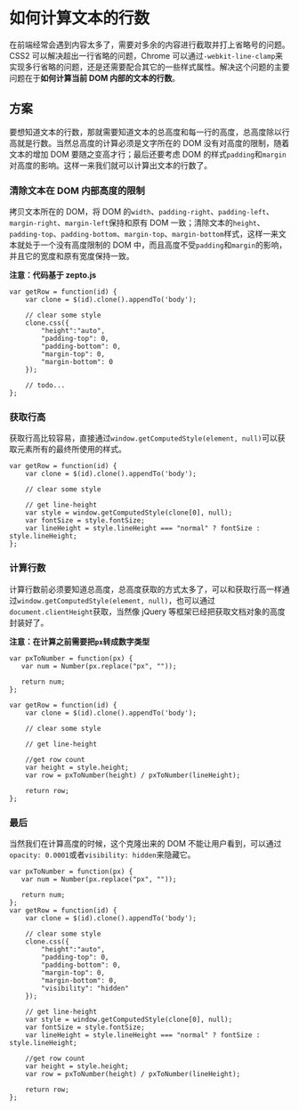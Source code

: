 # 如何计算文本的行数
在前端经常会遇到内容太多了，需要对多余的内容进行截取并打上省略号的问题。CSS2 可以解决超出一行省略的问题，Chrome 可以通过`-webkit-line-clamp`来实现多行省略的问题，还是还需要配合其它的一些样式属性。解决这个问题的主要问题在于**如何计算当前 DOM 内部的文本的行数**。

## 方案
要想知道文本的行数，那就需要知道文本的总高度和每一行的高度，总高度除以行高就是行数。当然总高度的计算必须是文字所在的 DOM 没有对高度的限制，随着文本的增加 DOM 要随之变高才行；最后还要考虑 DOM 的样式`padding`和`margin`对高度的影响。这样一来我们就可以计算出文本的行数了。

### 清除文本在 DOM 内部高度的限制
拷贝文本所在的 DOM，将 DOM 的`width`、`padding-right`、`padding-left`、`margin-right`、`margin-left`保持和原有 DOM 一致；清除文本的`height`、`padding-top`、`padding-bottom`、`margin-top`、`margin-bottom`样式，这样一来文本就处于一个没有高度限制的 DOM 中，而且高度不受`padding`和`margin`的影响，并且它的宽度和原有宽度保持一致。

**注意：代码基于 zepto.js**

```
var getRow = function(id) {
	var clone = $(id).clone().appendTo('body');

	// clear some style
	clone.css({
		"height":"auto",
		"padding-top": 0,
		"padding-bottom": 0,
		"margin-top": 0,
		"margin-bottom": 0
	});
	
	// todo...
};
```

### 获取行高
获取行高比较容易，直接通过`window.getComputedStyle(element, null)`可以获取元素所有的最终所使用的样式。

```
var getRow = function(id) {
	var clone = $(id).clone().appendTo('body');

	// clear some style
	
	// get line-height
	var style = window.getComputedStyle(clone[0], null);
	var fontSize = style.fontSize;
	var lineHeight = style.lineHeight === "normal" ? fontSize : style.lineHeight;
};
```

### 计算行数
计算行数前必须要知道总高度，总高度获取的方式太多了，可以和获取行高一样通过`window.getComputedStyle(element, null)`，也可以通过`document.clientHeight`获取，当然像 jQuery 等框架已经把获取文档对象的高度封装好了。

**注意：在计算之前需要把`px`转成数字类型**

```
var pxToNumber = function(px) {
   var num = Number(px.replace("px", ""));

   return num;
};

var getRow = function(id) {
	var clone = $(id).clone().appendTo('body');

	// clear some style
	
	// get line-height

	//get row count
	var height = style.height;
	var row = pxToNumber(height) / pxToNumber(lineHeight);
	
	return row;
};
```

### 最后
当然我们在计算高度的时候，这个克隆出来的 DOM 不能让用户看到，可以通过`opacity: 0.0001`或者`visibility: hidden`来隐藏它。

```
var pxToNumber = function(px) {
   var num = Number(px.replace("px", ""));

   return num;
};
var getRow = function(id) {
	var clone = $(id).clone().appendTo('body');

	// clear some style
	clone.css({
		"height":"auto",
		"padding-top": 0,
		"padding-bottom": 0,
		"margin-top": 0,
		"margin-bottom": 0,
		"visibility": "hidden"
	});
	
	// get line-height
	var style = window.getComputedStyle(clone[0], null);
	var fontSize = style.fontSize;
	var lineHeight = style.lineHeight === "normal" ? fontSize : style.lineHeight;

	//get row count
	var height = style.height;
	var row = pxToNumber(height) / pxToNumber(lineHeight);
	
	return row;
};
```


